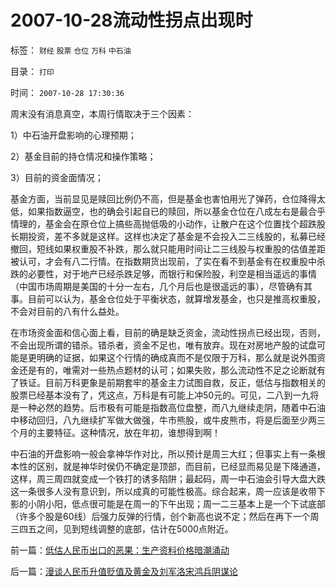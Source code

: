 # 2007-10-28流动性拐点出现时

标签： `财经` `股票` `仓位` `万科` `中石油` 

目录： `打印`

时间： `2007-10-28 17:30:36`

周末没有消息真空，本周行情取决于三个因素：

1）中石油开盘影响的心理预期；

2）基金目前的持仓情况和操作策略；

3）目前的资金面情况；

基金方面，当前显见是赎回比例仍不高，但是基金也害怕用光了弹药，仓位降得太低，如果指数逼空，也的确会引起自已的赎回，所以基金仓位在八成左右是最合乎情理的，基金会在原仓位上搞些高抛低吸的小动作，让散户在这个位置找个超跌股长期投资，差不多就是这样。这样也决定了基金是不会投入二三线股的，私募已经撤回，短线如果权重股不补跌，那么就只能用时间让二三线股与权重股的估值差距被认可，才会有八二行情。在指数期货出现前，了实在看不到基金有在权重股中杀跌的必要性，对于地产已经杀跌足够，而银行和保险股，利空是相当遥远的事情（中国市场周期是美国的十分一左右，几个月后也是很遥远的事），尽管确有其事。目前可以认为，基金仓位处于平衡状态，就算增发基金，也只是推高权重股，不会对目前的八有什么益处。

在市场资金面和信心面上看，目前的确是缺乏资金，流动性拐点已经出现，否则，不会出现所谓的错杀。错杀者，资金不足也，唯有放弃。现在对房地产股的试盘可能是更明确的证据，如果这个行情的确成真而不是仅限于万科，那么就是说外围资金还是有的，唯需对一些热点题材的认可；如果失败，那么流动性不足之论断就有了铁证。目前万科更象是前期套牢的基金主力试图自救，反正，低估与指数相关的股票已经基本没有了，凭这点，万科是有可能上冲50元的。可见，二八到一九将是一种必然的趋势。后市极有可能是指数高位盘整，而八九继续走阴，随着中石油中移动回归，八九继续扩军做大做强，牛市熊股，或牛皮熊市，将是后面至少两三个月的主要特征。这种情况，放在年初，谁想得到啊！

中石油的开盘影响一般会拿神华作对比，所以预计是周三大红；但事实上有一条根本性的区别，就是神华时侯仍不确定是顶部，而目前，已经显而易见是下降通道，这样，周三周四就变成一个铁打的诱多陷阱；最起码，周一中石油会引导大盘大跌这一条很多人没有意识到，所以成真的可能性极高。综合起来，周一应该是收带下影的小阴小阳，低点很可能是在周一的下午出现；周一二三基本上是一个下试底部（许多个股是60线）后强力反弹的行情，创个新高也说不定；然后在再下一个周三四五之间，见到短线调整的底部，估计在5000点附近。



前一篇：[低估人民币出口的恶果：生产资料价格暗潮涌动](../../../2007/10/28/低估人民币出口的恶果：生产资料价格暗潮涌动.md)

后一篇：[漫谈人民币升值贬值及黄金及刘军洛宋鸿兵阴谋论](../../../2007/10/28/漫谈人民币升值贬值及黄金及刘军洛宋鸿兵阴谋论.md)